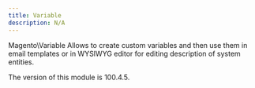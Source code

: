 ```yaml
---
title: Variable
description: N/A
---
```


Magento\Variable Allows to create custom variables and then use them in email templates or in WYSIWYG editor for editing description of system entities.

<InlineAlert slots="text" />
The version of this module is 100.4.5.
